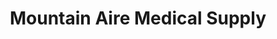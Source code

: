---
title: "Mountain Aire Medical Supply"
url: /grand-junction/mountain-aire-medical-supply/
shop: medical supply
---